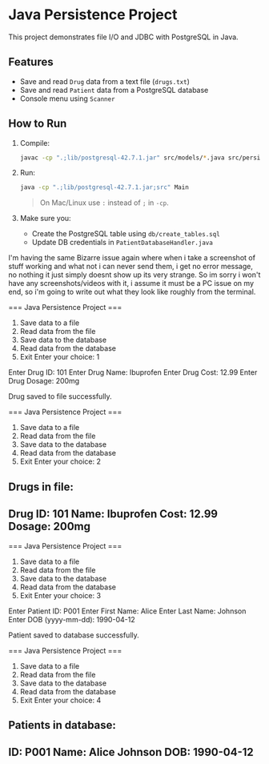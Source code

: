 # Java Persistence Project

This project demonstrates file I/O and JDBC with PostgreSQL in Java.

## Features
- Save and read `Drug` data from a text file (`drugs.txt`)
- Save and read `Patient` data from a PostgreSQL database
- Console menu using `Scanner`

## How to Run

1. Compile:
   ```sh
   javac -cp ".;lib/postgresql-42.7.1.jar" src/models/*.java src/persistence/*.java src/Main.java
   ```

2. Run:
   ```sh
   java -cp ".;lib/postgresql-42.7.1.jar;src" Main
   ```

   > On Mac/Linux use `:` instead of `;` in `-cp`.

3. Make sure you:
   - Create the PostgreSQL table using `db/create_tables.sql`
   - Update DB credentials in `PatientDatabaseHandler.java`

I'm having the same Bizarre issue again where when i take a screenshot of stuff working and what not i can never send them, i get no error message, no nothing it just simply doesnt show up its very strange. So im sorry i won't have any screenshots/videos with it, i assume it must be a PC issue on my end, so i'm going to write out what they look like roughly from the terminal.

=== Java Persistence Project ===
1. Save data to a file
2. Read data from the file
3. Save data to the database
4. Read data from the database
5. Exit
Enter your choice: 1

Enter Drug ID: 101
Enter Drug Name: Ibuprofen
Enter Drug Cost: 12.99
Enter Drug Dosage: 200mg

Drug saved to file successfully.


=== Java Persistence Project ===
1. Save data to a file
2. Read data from the file
3. Save data to the database
4. Read data from the database
5. Exit
Enter your choice: 2

Drugs in file:
---------------------
Drug ID: 101
Name: Ibuprofen
Cost: 12.99
Dosage: 200mg
---------------------


=== Java Persistence Project ===
1. Save data to a file
2. Read data from the file
3. Save data to the database
4. Read data from the database
5. Exit
Enter your choice: 3

Enter Patient ID: P001
Enter First Name: Alice
Enter Last Name: Johnson
Enter DOB (yyyy-mm-dd): 1990-04-12

Patient saved to database successfully.


=== Java Persistence Project ===
1. Save data to a file
2. Read data from the file
3. Save data to the database
4. Read data from the database
5. Exit
Enter your choice: 4

Patients in database:
---------------------
ID: P001
Name: Alice Johnson
DOB: 1990-04-12
---------------------

